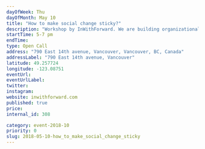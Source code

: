 ```yaml
---
dayOfWeek: Thu
dayOfMonth: May 10
title: "How to make social change sticky?"
description: "Workshop by InWithForward. We are building organizational and community capacity to make & sustain bottom-up change. We are exploring, what does flourishing look like for the people we serve? what is the appetite for change? How can we create an environment for experimentation in social services? Come play with some of the frameworks and tools we use, that combine social science, implementation science, and design to develop deeper understanding that is actionable and propels change."
startTime: 5-7 pm
endTime: 
type: Open Call
address: "790 East 14th avenue, Vancouver, Vancouver, BC, Canada"
addressLabel: "790 East 14th avenue, Vancouver"
latitude: 49.257724
longitude: -123.08751
eventUrl: 
eventUrlLabel: 
twitter: 
instagram: 
website: inwithforward.com
published: true
price: 
internal_id: 308

category: event-2018-10
priority: 0
slug: 2018-05-10-how_to_make_social_change_sticky
---
```

